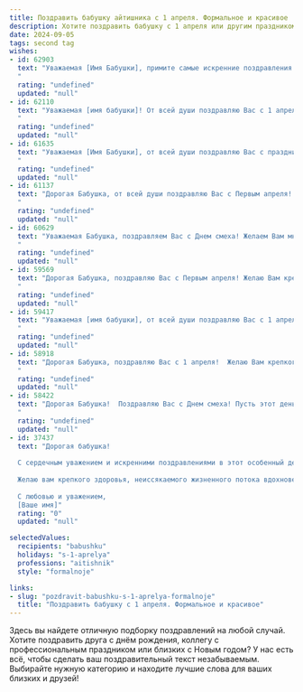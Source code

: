 ```yaml
---
title: Поздравить бабушку айтишника с 1 апреля. Формальное и красивое
description: Хотите поздравить бабушку с 1 апреля или другим праздником? Наш ИИ создаст незабываемое поздравление, а вы обязательно выделитесь среди других.  
date: 2024-09-05
tags: second tag
wishes:
- id: 62903
  text: "Уважаемая [Имя Бабушки], примите самые искренние поздравления с Первым апреля! Желаю Вам крепкого здоровья, весеннего настроения и радостных моментов, которые наполнят этот день яркими красками. Пусть Ваша жизнь будет полна оптимизма и творческой энергии, а современные технологии всегда будут Вам в помощь!
  "
  rating: "undefined"
  updated: "null"
- id: 62110
  text: "Уважаемая [имя бабушки]! От всей души поздравляю Вас с 1 апреля! Желаю Вам крепкого здоровья, весеннего настроения и бесконечного потока радости в жизни! Пусть этот день принесет Вам только позитивные эмоции и станет началом новой главы в Вашей интересной и насыщенной жизни!
  "
  rating: "undefined"
  updated: "null"
- id: 61635
  text: "Уважаемая [Имя Бабушки], от всей души поздравляю Вас с праздником 1 апреля! Желаю Вам крепкого здоровья,  радости,  позитива и  ярких впечатлений. Пусть в Вашей жизни всегда будет место для улыбок и  хорошего настроения.
  "
  rating: "undefined"
  updated: "null"
- id: 61137
  text: "Дорогая Бабушка, от всей души поздравляю Вас с Первым апреля! Желаю, чтобы этот день принес Вам много радости, улыбок и приятных сюрпризов. Пусть Ваша жизнь будет наполнена здоровьем, счастьем и благополучием.
  "
  rating: "undefined"
  updated: "null"
- id: 60629
  text: "Уважаемая Бабушка, поздравляем Вас с Днем смеха! Желаем Вам много радости, позитивных эмоций и весеннего вдохновения. Пусть этот день принесет Вам улыбки, смех и добрые новости.
  "
  rating: "undefined"
  updated: "null"
- id: 59569
  text: "Дорогая Бабушка, поздравляю Вас с Первым апреля! Желаю Вам крепкого здоровья, весеннего настроения и пусть этот день подарит Вам только приятные моменты и улыбки.
  "
  rating: "undefined"
  updated: "null"
- id: 59417
  text: "Уважаемая [имя бабушки], от всей души поздравляю Вас с 1 апреля! Желаю Вам крепкого здоровья,  ярких впечатлений и неизменной радости в жизни, пусть каждый день дарит Вам  только позитивные эмоции.
  "
  rating: "undefined"
  updated: "null"
- id: 58918
  text: "Дорогая Бабушка, поздравляю Вас с 1 апреля!  Желаю Вам крепкого здоровья,  радости,  неиссякаемой энергии и  ярких  впечатлений. Пусть этот день принесёт Вам  много улыбок  и  приятных  сюрпризов.
  "
  rating: "undefined"
  updated: "null"
- id: 58422
  text: "Дорогая Бабушка!  Поздравляю Вас с Днем смеха! Пусть этот день принесет Вам много радости и веселья, а улыбка не сходит с Вашего лица. Желаю Вам крепкого здоровья, долголетия и творческого вдохновения в Вашей работе!
  "
  rating: "undefined"
  updated: "null"
- id: 37437
  text: "Дорогая бабушка!
  
  С сердечным уважением и искренними поздравлениями в этот особенный день 1 апреля! Пусть в вашей жизни будет столько же радости, сколько информации хранит в себе современный мир технологий. Вы, как никто другой, знаете, что даже самые сложные задачи можно решить с улыбкой и добротой.
  
  Желаю вам крепкого здоровья, неиссякаемого жизненного потока вдохновения и гармонии. Пусть каждый день приносит радость, а сердца окружающих наполняются теплом и заботой, как это делаете вы.
  
  С любовью и уважением,
  [Ваше имя]"
  rating: "0"
  updated: "null"

selectedValues:
  recipients: "babushku"
  holidays: "s-1-aprelya"
  professions: "aitishnik"
  style: "formalnoje"

links:
- slug: "pozdravit-babushku-s-1-aprelya-formalnoje"
  title: "Поздравить бабушку с 1 апреля. Формальное и красивое"
---
```


Здесь вы найдете отличную подборку поздравлений на любой случай. 
Хотите поздравить друга с днём рождения, коллегу с профессиональным праздником или близких с Новым годом? У нас есть всё, чтобы сделать ваш поздравительный текст незабываемым. Выбирайте нужную категорию и находите лучшие слова для ваших близких и друзей!
